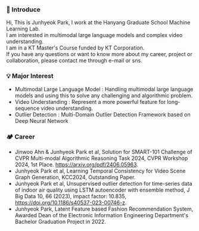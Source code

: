 ### 🌱 Introduce
Hi, This is Junhyeok Park, I work at the Hanyang Graduate School Machine Learning Lab.    
I am interested in multimodal large language models and complex video understanding.          
I am in a KT Master's Course funded by KT Corporation.       
If you have any questions or want to know more about my career, project or collaboration, please contact me through e-mail or sns.      

### 💡 Major Interest
- Multimodal Large Language Model : Handling multimodal large language models and using this to solve any challenging and algorithmic problem.
- Video Understanding : Represent a more powerful feature for long-sequence video understanding.
- Outlier Detection : Multi-Domain Outlier Detection Framework based on Deep Neural Network

### 🏕️ Career
- Jinwoo Ahn & Junhyeok Park et al, Solution for SMART-101 Challenge of CVPR Multi-modal Algorithmic Reasoning Task 2024, CVPR Workshop 2024, 1st Place. https://arxiv.org/pdf/2406.05963.
- Junhyeok Park et al, Learning Temporal Consistency for Video Scene Graph Generation, KCC2024, Outstanding Paper.
- Junhyeok Park et al, Unsupervised outlier detection for time-series data of indoor air quality using LSTM autoencoder with ensemble method, J Big Data 10, 66 (2023), impact factor: 10.835, https://doi.org/10.1186/s40537-023-00746-z.
- Junhyeok Park, Latent Feature based Fashion Recommendation System, Awarded Dean of the Electronic Information Engineering Department's Bachelor Graduation Project in 2022.
